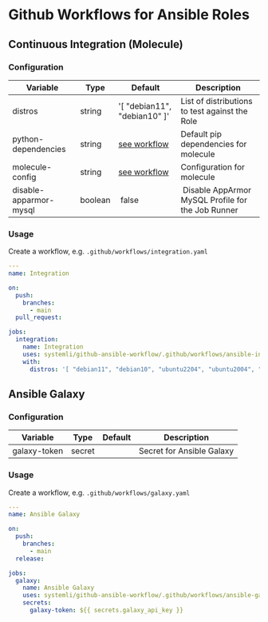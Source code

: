 # Github Workflows for Ansible Roles

## Continuous Integration (Molecule)

### Configuration

| Variable | Type | Default | Description |
|---|---|---|---|
| distros | string | '[ "debian11", "debian10" ]' | List of distributions to test against the Role |
| python-dependencies | string | [see workflow](.github/workflows/ansible-integration-workflow.yaml) | Default pip dependencies for molecule |
| molecule-config | string | [see workflow](.github/workflows/ansible-integration-workflow.yaml) | Configuration for molecule |
| disable-apparmor-mysql | boolean | false | Disable AppArmor MySQL Profile for the Job Runner |

### Usage

Create a workflow, e.g. `.github/workflows/integration.yaml`

```yaml
---
name: Integration

on:
  push:
    branches:
      - main
  pull_request:

jobs:
  integration:
    name: Integration
    uses: systemli/github-ansible-workflow/.github/workflows/ansible-integration-workflow.yaml@main
    with:
      distros: '[ "debian11", "debian10", "ubuntu2204", "ubuntu2004", "ubuntu1804" ]'
```

## Ansible Galaxy

### Configuration

| Variable | Type | Default | Description |
|---|---|---|---|
| galaxy-token | secret | | Secret for Ansible Galaxy |

### Usage

Create a workflow, e.g. `.github/workflows/galaxy.yaml`

```yaml
---
name: Ansible Galaxy

on:
  push:
    branches:
      - main
  release:

jobs:
  galaxy:
    name: Ansible Galaxy
    uses: systemli/github-ansible-workflow/.github/workflows/ansible-galaxy-workflow.yaml@main
    secrets:
      galaxy-token: ${{ secrets.galaxy_api_key }}
```
